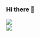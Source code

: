 ### Hi there 👋

<a href="https://github.com/laynester/github-readme-stats"> 
  <img align="center" src="https://github-readme-stats.vercel.app/api?username=laynester&count_private=true&show_icons=true&theme=dracula" />
</a>
</br>
<a href="https://github.com/laynester/github-readme-stats">
  <img align="center" src="https://github-readme-stats.vercel.app/api/top-langs/?username=laynester&theme=dracula" />
</a>

